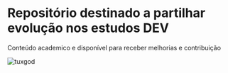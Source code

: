 # Repositório destinado a partilhar evolução nos estudos DEV

Conteúdo academico e disponível para receber melhorias e contribuição 

![tuxgod](../images/tux.svg)
